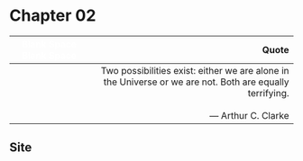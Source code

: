 # Chapter 02

| <font color=#fff>Blank Space Blank Space</font> | Quote |
|-------:|------------:|
| <br/> | Two possibilities exist: either we are alone in the Universe or we are not. Both are equally terrifying.<br/><br/> ― Arthur C. Clarke|

## Site
